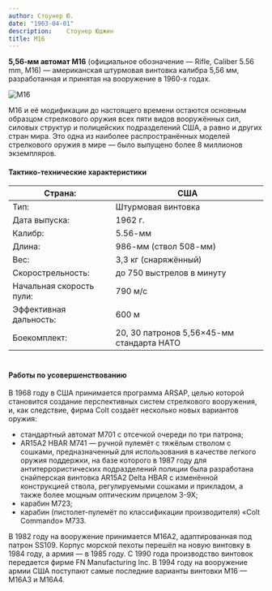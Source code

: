 ```yaml
---
author: Стоунер Ю.
date: "1963-04-01"
description: 	Стоунер Юджин
title: M16
---
```


**5,56-мм автомат M16** (официальное обозначение — Rifle, Caliber 5.56 mm, M16) — американская штурмовая винтовка калибра 5,56 мм, разработанная и принятая на вооружение в 1960-х годах.

![M16](https://upload.wikimedia.org/wikipedia/commons/thumb/b/be/M16A4-JH01_noBG.jpg/800px-M16A4-JH01_noBG.jpg?uselang=ru)

M16 и её модификации до настоящего времени остаются основным образцом стрелкового оружия всех пяти видов вооружённых сил, силовых структур и полицейских подразделений США, а равно и других стран мира. Это одна из наиболее распространённых моделей стрелкового оружия в мире — было выпущено более 8 миллионов экземпляров.

#### Тактико-технические характеристики
Страна: |	США
--- | ---
Тип: |	Штурмовая винтовка
Дата выпуска: |	1962 г.
Калибр: |	5.56-мм
Длина: |	986-мм (ствол 508-мм)
Вес: |	3,3 кг (снаряжённый)
Скорострельность: |	до 750 выстрелов в минуту
Начальная скорость пули: |	790 м/с
Эффективная дальность: | 600 м
Боекомплект: |	20, 30 патронов 5,56×45-мм стандарта НАТО

#
#### Работы по усовершенствованию

В 1968 году в США принимается программа ARSAP, целью которой становится создание перспективных систем стрелкового вооружения, и, как следствие, фирма Colt создаёт несколько новых вариантов оружия:

* стандартный автомат M701 с отсечкой очереди по три патрона;
* AR15A2 HBAR M741 — ручной пулемёт с тяжёлым стволом с сошками, предназначенный для использования в качестве легкого оружия поддержки, на базе которого в 1987 году для антитеррористических подразделений полиции была разработана снайперская винтовка AR15A2 Delta HBAR с изменённой конструкцией ствола, регулируемыми сошками и прикладом, а также более мощным оптическим прицелом 3-9Х;
* карабин M723;
* карабин (пистолет-пулемёт по классификации производителя) «Colt Commando» M733.

В 1982 году на вооружение принимается M16A2, адаптированная под патрон SS109. Корпус морской пехоты перешёл на новую винтовку в 1984 году, а армия — в 1985 году. С 1990 года производство винтовок передается фирме FN Manufacturing Inc. В 1994 году на вооружение армии США поступают самые последние варианты винтовки M16 — M16A3 и M16A4.